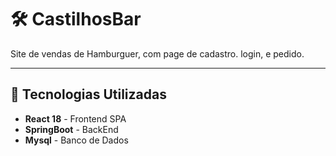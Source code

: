 # 🛠️ CastilhosBar

Site de vendas de Hamburguer, com page de cadastro. login, e pedido.

---

## 📌 Tecnologias Utilizadas

-  **React 18** - Frontend SPA
-  **SpringBoot** - BackEnd
-  **Mysql** - Banco de Dados



